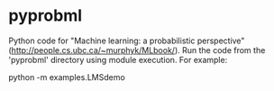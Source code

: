 # pyprobml
Python code for "Machine learning: a probabilistic perspective" (http://people.cs.ubc.ca/~murphyk/MLbook/).
Run the code from the 'pyprobml' directory using module execution. For example:

python -m examples.LMSdemo


